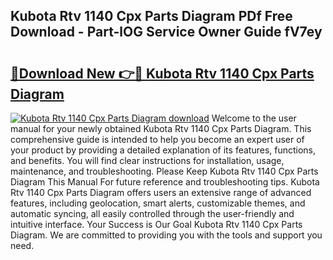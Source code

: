 ## Kubota Rtv 1140 Cpx Parts Diagram PDf Free Download - Part-lOG Service Owner Guide fV7ey

# <h2><a href="http://dfqqy3.blite.top/?on=Kubota+Rtv+1140+Cpx+Parts+Diagram">🔗Download New 👉🔴 Kubota Rtv 1140 Cpx Parts Diagram</a></h2>

[![Kubota Rtv 1140 Cpx Parts Diagram download](https://i.imgur.com/lujVjoI.png)](http://dfqqy3.blite.top/?on=Kubota+Rtv+1140+Cpx+Parts+Diagram)
Welcome to the user manual for your newly obtained Kubota Rtv 1140 Cpx Parts Diagram. This comprehensive guide is intended to help you become an expert user of your product by providing a detailed explanation of its features, functions, and benefits. You will find clear instructions for installation, usage, maintenance, and troubleshooting. Please Keep Kubota Rtv 1140 Cpx Parts Diagram This Manual For future reference and troubleshooting tips. Kubota Rtv 1140 Cpx Parts Diagram offers users an extensive range of advanced features, including geolocation, smart alerts, customizable themes, and automatic syncing, all easily controlled through the user-friendly and intuitive interface. Your Success is Our Goal Kubota Rtv 1140 Cpx Parts Diagram. We are committed to providing you with the tools and support you need.
